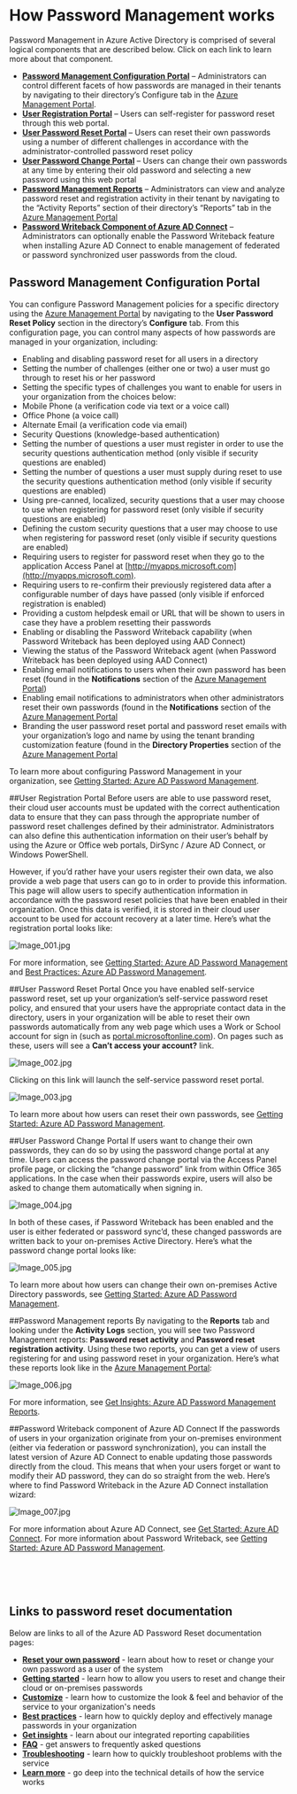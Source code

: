 <properties 
	pageTitle="How it works: Azure AD Password Management | Microsoft Azure" 
	description="Learn about the different components of Azure AD Password Management, including where users register, reset, and change their passwords, and where admins configure, report on, and enable management of on-premises Active Directory passwords." 
	services="active-directory" 
	documentationCenter="" 
	authors="asteen" 
	manager="kbrint" 
	editor="billmath"/>

<tags 
	ms.service="active-directory" 
	ms.workload="identity" 
	ms.tgt_pltfrm="na" 
	ms.devlang="na" 
	ms.topic="article" 
	ms.date="11/16/2015" 
	ms.author="asteen"/>

# How Password Management works
Password Management in Azure Active Directory is comprised of several logical components that are described below.  Click on each link to learn more about that component.

- [**Password Management Configuration Portal**](#password-management-configuration-portal) – Administrators can control different facets of how passwords are managed in their tenants by navigating to their directory’s Configure tab in the [Azure Management Portal](https://manage.windowsazure.com).
- [**User Registration Portal**](#user-registration-portal) – Users can self-register for password reset through this web portal.
- [**User Password Reset Portal**](#user-password-reset-portal) – Users can reset their own passwords using a number of different challenges in accordance with the administrator-controlled password reset policy
- [**User Password Change Portal**](#user-password-change-portal) – Users can change their own passwords at any time by entering their old password and selecting a new password using this web portal
- [**Password Management Reports**](#password-management-reports) – Administrators can view and analyze password reset and registration activity in their tenant by navigating to the “Activity Reports” section of their directory’s “Reports” tab in the [Azure Management Portal](https://manage.windowsazure.com)
- [**Password Writeback Component of Azure AD Connect**](#password-writeback-component-of-azure-ad-connect) – Administrators can optionally enable the Password Writeback feature when installing Azure AD Connect to enable management of federated or password synchronized user passwords from the cloud.

## Password Management Configuration Portal
You can configure Password Management policies for a specific directory using the [Azure Management Portal](https://manage.windowsazure.com) by navigating to the **User Password Reset Policy** section in the directory’s **Configure** tab.  From this configuration page, you can control many aspects of how passwords are managed in your organization, including:

- Enabling and disabling password reset for all users in a directory
- Setting the number of challenges (either one or two) a user must go through to reset his or her password
- Setting the specific types of challenges you want to enable for users in your organization from the choices below:
 - Mobile Phone (a verification code via text or a voice call)
 - Office Phone (a voice call)
 - Alternate Email (a verification code via email)
 - Security Questions (knowledge-based authentication)
- Setting the number of questions a user must register in order to use the security questions authentication method (only visible if security questions are enabled)
- Setting the number of questions a user must supply during reset to use the security questions authentication method (only visible if security questions are enabled)
- Using pre-canned, localized, security questions that a user may choose to use when registering for password reset (only visible if security questions are enabled)
- Defining the custom security questions that a user may choose to use when registering for password reset (only visible if security questions are enabled)
- Requiring users to register for password reset when they go to the application Access Panel at [http://myapps.microsoft.com](http://myapps.microsoft.com).
- Requiring users to re-confirm their previously registered data after a configurable number of days have passed (only visible if enforced registration is enabled)
- Providing a custom helpdesk email or URL that will be shown to users in case they have a problem resetting their passwords
- Enabling or disabling the Password Writeback capability (when Password Writeback has been deployed using AAD Connect)
- Viewing the status of the Password Writeback agent (when Password Writeback has been deployed using AAD Connect)
- Enabling email notifications to users when their own password has been reset (found in the **Notifications** section of the [Azure Management Portal](https://manage.windowsazure.com))
- Enabling email notifications to administrators when other administrators reset their own passwords (found in the **Notifications** section of the [Azure Management Portal](https://manage.windowsazure.com)
- Branding the user password reset portal and password reset emails with your organization’s logo and name by using the tenant branding customization feature (found in the **Directory Properties** section of the [Azure Management Portal](https://manage.windowsazure.com)

To learn more about configuring Password Management in your organization, see [Getting Started: Azure AD Password Management](active-directory-passwords-getting-started.md).

##User Registration Portal
Before users are able to use password reset, their cloud user accounts must be updated with the correct authentication data to ensure that they can pass through the appropriate number of password reset challenges defined by their administrator.  Administrators can also define this authentication information on their user’s behalf by using the Azure or Office web portals, DirSync / Azure AD Connect, or Windows PowerShell.

However, if you’d rather have your users register their own data, we also provide a web page that users can go to in order to provide this information.  This page will allow users to specify authentication information in accordance with the password reset policies that have been enabled in their organization.  Once this data is verified, it is stored in their cloud user account to be used for account recovery at a later time. Here’s what the registration portal looks like:

  ![][001]

For more information, see [Getting Started: Azure AD Password Management](active-directory-passwords-getting-started.md) and [Best Practices: Azure AD Password Management](active-directory-passwords-best-practices.md). 

##User Password Reset Portal
Once you have enabled self-service password reset, set up your organization’s self-service password reset policy, and ensured that your users have the appropriate contact data in the directory, users in your organization will be able to reset their own passwords automatically from any web page which uses a Work or School account for sign in (such as [portal.microsoftonline.com](https://portal.microsoftonline.com)). On pages such as these, users will see a **Can’t access your account?** link. 

  ![][002]

Clicking on this link will launch the self-service password reset portal.

  ![][003]

To learn more about how users can reset their own passwords, see [Getting Started: Azure AD Password Management](active-directory-passwords-getting-started.md).

##User Password Change Portal
If users want to change their own passwords, they can do so by using the password change portal at any time.  Users can access the password change portal via the Access Panel profile page, or clicking the “change password” link from within Office 365 applications.  In the case when their passwords expire, users will also be asked to change them automatically when signing in. 

  ![][004]

In both of these cases, if Password Writeback has been enabled and the user is either federated or password sync’d, these changed passwords are written back to your on-premises Active Directory. Here’s what the password change portal looks like: 

  ![][005]

To learn more about how users can change their own on-premises Active Directory passwords, see [Getting Started: Azure AD Password Management](active-directory-passwords-getting-started.md).

##Password Management reports
By navigating to the **Reports** tab and looking under the **Activity Logs** section, you will see two Password Management reports: **Password reset activity** and **Password reset registration activity**.  Using these two reports, you can get a view of users registering for and using password reset in your organization. Here’s what these reports look like in the [Azure Management Portal](https://manage.windowsazure.com):

  ![][006]

For more information, see [Get Insights: Azure AD Password Management Reports](active-directory-passwords-get-insights.md).

##Password Writeback component of Azure AD Connect
If the passwords of users in your organization originate from your on-premises environment (either via federation or password synchronization), you can install the latest version of Azure AD Connect to enable updating those passwords directly from the cloud.  This means that when your users forget or want to modify their AD password, they can do so straight from the web.  Here’s where to find Password Writeback in the Azure AD Connect installation wizard:

  ![][007]

For more information about Azure AD Connect, see [Get Started: Azure AD Connect](active-directory-aadconnect.md). For more information about Password Writeback, see [Getting Started: Azure AD Password Management](active-directory-passwords-getting-started.md).


<br/>
<br/>
<br/>

## Links to password reset documentation
Below are links to all of the Azure AD Password Reset documentation pages: 

* [**Reset your own password**](active-directory-passwords-update-your-own-password.md) - learn about how to reset or change your own password as a user of the system
* [**Getting started**](active-directory-passwords-getting-started.md) - learn how to allow you users to reset and change their cloud or on-premises passwords
* [**Customize**](active-directory-passwords-customize.md) - learn how to customize the look & feel and behavior of the service to your organization's needs
* [**Best practices**](active-directory-passwords-best-practices.md) - learn how to quickly deploy and effectively manage passwords in your organization
* [**Get insights**](active-directory-passwords-get-insights.md) - learn about our integrated reporting capabilities
* [**FAQ**](active-directory-passwords-faq.md) - get answers to frequently asked questions
* [**Troubleshooting**](active-directory-passwords-troubleshoot.md) - learn how to quickly troubleshoot problems with the service
* [**Learn more**](active-directory-passwords-learn-more.md) - go deep into the technical details of how the service works



[001]: ./media/active-directory-passwords-how-it-works/001.jpg "Image_001.jpg"
[002]: ./media/active-directory-passwords-how-it-works/002.jpg "Image_002.jpg"
[003]: ./media/active-directory-passwords-how-it-works/003.jpg "Image_003.jpg"
[004]: ./media/active-directory-passwords-how-it-works/004.jpg "Image_004.jpg"
[005]: ./media/active-directory-passwords-how-it-works/005.jpg "Image_005.jpg"
[006]: ./media/active-directory-passwords-how-it-works/006.jpg "Image_006.jpg"
[007]: ./media/active-directory-passwords-how-it-works/007.jpg "Image_007.jpg"
